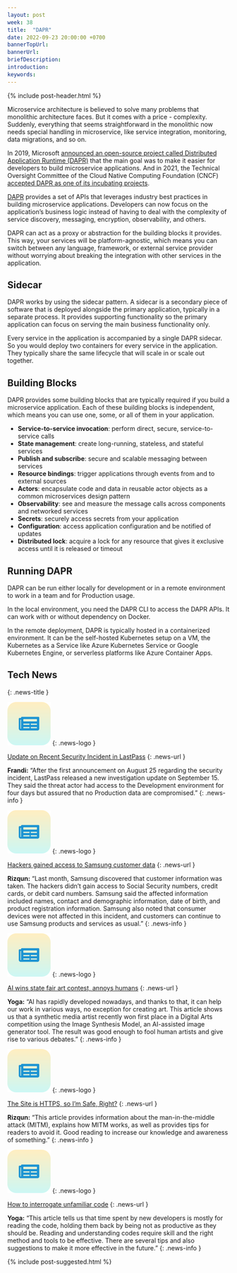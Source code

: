 ```yaml
---
layout: post
week: 38
title:  "DAPR"
date: 2022-09-23 20:00:00 +0700
bannerTopUrl: 
bannerUrl: 
briefDescription: 
introduction:
keywords:
---
```


{% include post-header.html %}

Microservice architecture is believed to solve many problems that monolithic architecture faces. But it comes with a price - complexity. Suddenly, everything that seems straightforward in the monolithic now needs special handling in microservice, like service integration, monitoring, data migrations, and so on.

In 2019, Microsoft [announced an open-source project called Distributed Application Runtime (DAPR)](https://cloudblogs.microsoft.com/opensource/2019/10/16/announcing-dapr-open-source-project-build-microservice-applications/) that the main goal was to make it easier for developers to build microservice applications. And in 2021, the Technical Oversight Committee of the Cloud Native Computing Foundation (CNCF) [accepted DAPR as one of its incubating projects](https://www.cncf.io/blog/2021/11/03/dapr-distributed-application-runtime-joins-cncf-incubator/).

[DAPR](https://dapr.io/) provides a set of APIs that leverages industry best practices in building microservice applications. Developers can now focus on the application’s business logic instead of having to deal with the complexity of service discovery, messaging, encryption, observability, and others.

DAPR can act as a proxy or abstraction for the building blocks it provides. This way, your services will be platform-agnostic, which means you can switch between any language, framework, or external service provider without worrying about breaking the integration with other services in the application.

## Sidecar

DAPR works by using the sidecar pattern. A sidecar is a secondary piece of software that is deployed alongside the primary application, typically in a separate process. It provides supporting functionality so the primary application can focus on serving the main business functionality only.

Every service in the application is accompanied by a single DAPR sidecar. So you would deploy two containers for every service in the application. They typically share the same lifecycle that will scale in or scale out together.

## Building Blocks

DAPR provides some building blocks that are typically required if you build a microservice application. Each of these building blocks is independent, which means you can use one, some, or all of them in your application.

- **Service-to-service invocation**: perform direct, secure, service-to-service calls
- **State management**: create long-running, stateless, and stateful services
- **Publish and subscribe**: secure and scalable messaging between services
- **Resource bindings**: trigger applications through events from and to external sources
- **Actors**: encapsulate code and data in reusable actor objects as a common microservices design pattern
- **Observability**: see and measure the message calls across components and networked services
- **Secrets**: securely access secrets from your application
- **Configuration**: access application configuration and be notified of updates
- **Distributed lock**: acquire a lock for any resource that gives it exclusive access until it is released or timeout

## Running DAPR

DAPR can be run either locally for development or in a remote environment to work in a team and for Production usage.

In the local environment, you need the DAPR CLI to access the DAPR APIs. It can work with or without dependency on Docker.

In the remote deployment, DAPR is typically hosted in a containerized environment. It can be the self-hosted Kubernetes setup on a VM, the Kubernetes as a Service like Azure Kubernetes Service or Google Kubernetes Engine, or serverless platforms like Azure Container Apps.

## Tech News
{: .news-title }

![memo](/assets/images/tech-news.svg)
{: .news-logo }

[Update on Recent Security Incident in LastPass](https://blog.lastpass.com/2022/08/notice-of-recent-security-incident/)
{: .news-url }

__Frandi:__ “After the first announcement on August 25 regarding the security incident, LastPass released a new investigation update on September 15. They said the threat actor had access to the Development environment for four days but assured that no Production data are compromised.”
{: .news-info }

![memo](/assets/images/tech-news.svg)
{: .news-logo }

[Hackers gained access to Samsung customer data](https://www.zdnet.com/article/hackers-gained-access-to-samsung-customer-data/)
{: .news-url }

__Rizqun:__ “Last month, Samsung discovered that customer information was taken. The hackers didn’t gain access to Social Security numbers, credit cards, or debit card numbers. Samsung said the affected information included names, contact and demographic information, date of birth, and product registration information. Samsung also noted that consumer devices were not affected in this incident, and customers can continue to use Samsung products and services as usual.”
{: .news-info }

![memo](/assets/images/tech-news.svg)
{: .news-logo }

[AI wins state fair art contest, annoys humans](https://arstechnica.com/information-technology/2022/08/ai-wins-state-fair-art-contest-annoys-humans/)
{: .news-url }

__Yoga:__ “AI has rapidly developed nowadays, and thanks to that, it can help our work in various ways, no exception for creating art. This article shows us that a synthetic media artist recently won first place in a Digital Arts competition using the Image Synthesis Model, an AI-assisted image generator tool. The result was good enough to fool human artists and give rise to various debates.”
{: .news-info }

![memo](/assets/images/tech-news.svg)
{: .news-logo }

[The Site is HTTPS, so I’m Safe, Right?](https://betterprogramming.pub/the-site-is-https-so-im-safe-right-fc452ce79da7)
{: .news-url }

__Rizqun:__ “This article provides information about the man-in-the-middle attack (MITM), explains how MITM works, as well as provides tips for readers to avoid it. Good reading to increase our knowledge and awareness of something.”
{: .news-info }

![memo](/assets/images/tech-news.svg)
{: .news-logo }

[How to interrogate unfamiliar code](https://stackoverflow.blog/2022/08/15/how-to-interrogate-unfamiliar-code/)
{: .news-url }

__Yoga:__ “This article tells us that time spent by new developers is mostly for reading the code, holding them back by being not as productive as they should be. Reading and understanding codes require skill and the right method and tools to be effective. There are several tips and also suggestions to make it more effective in the future.”
{: .news-info }

{% include post-suggested.html %}